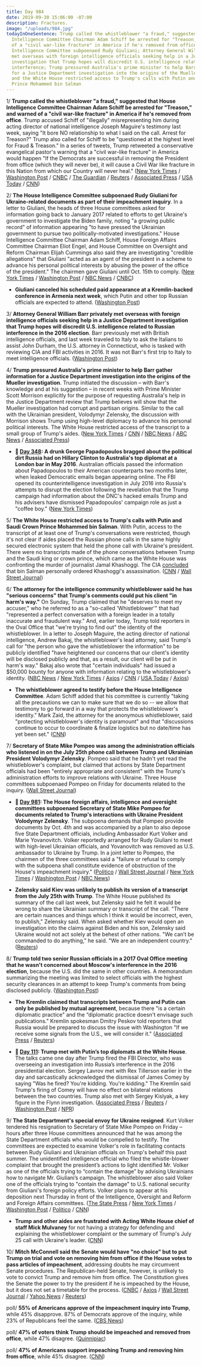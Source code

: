 ```yaml
---
title: Day 984
date: 2019-09-30 15:06:00 -07:00
description: Fractures.
image: "/uploads/984.jpg"
todayInOneSentence: Trump called the whistleblower "a fraud," suggested that House
  Intelligence Committee Chairman Adam Schiff be arrested for "Treason," and warned
  of a "civil war-like fracture" in America if he's removed from office; the House
  Intelligence Committee subpoenaed Rudy Giuliani; Attorney General William Barr privately
  met overseas with foreign intelligence officials seeking help in a Justice Department
  investigation that Trump hopes will discredit U.S. intelligence related to Russian
  interference; Trump pressured Australia's prime minister to help Barr gather information
  for a Justice Department investigation into the origins of the Mueller investigation;
  and the White House restricted access to Trump's calls with Putin and Saudi Crown
  Prince Mohammed bin Salman
---
```


1/ **Trump called the whistleblower "a fraud," suggested that House Intelligence Committee Chairman Adam Schiff be arrested for "Treason," and warned of a "civil war-like fracture" in America if he's removed from office**. Trump accused Schiff of "illegally" misrepresenting him during acting director of national intelligence Joseph Maguire's testimony last week, saying "It bore NO relationship to what I said on the call. Arrest for Treason?" Trump also called for Schiff to be "questioned at the highest level for Fraud & Treason." In a series of tweets, Trump retweeted a conservative evangelical pastor's warning that a "civil war-like fracture" in America would happen "If the Democrats are successful in removing the President from office (which they will never be), it will cause a Civil War like fracture in this Nation from which our Country will never heal." ([New York Times](https://www.nytimes.com/2019/09/30/us/politics/trump-schiff-treason.html) / [Washington Post](https://www.washingtonpost.com/politics/trump-lashes-out-again-at-whistleblower-questions-whether-schiff-should-be-arrested-for-treason/2019/09/30/932840ba-e370-11e9-a6e8-8759c5c7f608_story.html) / [CNBC](https://www.cnbc.com/2019/09/30/trump-asks-if-schiff-should-face-arrest-for-treason-over-impeachment-probe.html) / [The Guardian](https://www.theguardian.com/us-news/2019/sep/30/donald-trump-has-put-whistleblower-in-danger-lawyers-say-ukraine-impeachment) / [Reuters](https://www.reuters.com/article/us-usa-trump-whistleblower-schiff-idUSKBN1WF1B4) / [Associated Press](https://apnews.com/f7ba2667deda489ea7eb3e173944e734) / [USA Today](https://www.usatoday.com/story/news/politics/2019/09/30/donald-trump-attacks-impeachment-accusers-tweets/3817248002/) / [CNN](https://www.cnn.com/2019/09/30/politics/donald-trump-civil-war-impeachment/index.html))

2/ **The House Intelligence Committee subpoenaed Rudy Giuliani for Ukraine-related documents as part of their impeachment inquiry**. In a letter to Giuliani, the heads of three House committees asked for information going back to January 2017 related to efforts to get Ukraine's government to investigate the Biden family, noting "a growing public record" of information appearing "to have pressed the Ukrainian government to pursue two politically-motivated investigations." House Intelligence Committee Chairman Adam Schiff, House Foreign Affairs Committee Chairman Eliot Engel, and House Committee on Oversight and Reform Chairman Elijah Cummings also said they are investigating "credible allegations" that Giuliani "acted as an agent of the president in a scheme to advance his personal political interests by abusing the power of the office of the president." The chairmen gave Giuliani until Oct. 15th to comply. ([New York Times](https://www.nytimes.com/2019/09/30/us/politics/impeach-giuliani-subpoena.html) / [Washington Post](https://www.washingtonpost.com/national-security/house-panels-subpoena-giuliani-for-documents-in-ukraine-probe/2019/09/30/0a951ccc-e3bc-11e9-b403-f738899982d2_story.html) / [NBC News](https://www.nbcnews.com/politics/donald-trump/house-subpoenas-rudy-giuliani-ukraine-documents-part-impeachment-inquiry-n1060501) / [CNBC](https://www.cnbc.com/2019/09/30/house-democrats-subpoena-trump-lawyer-rudy-giuliani-in-impeachment-probe.html))

* **Giuliani canceled his scheduled paid appearance at a Kremlin-backed conference in Armenia next week**, which Putin and other top Russian officials are expected to attend. ([Washington Post](https://www.washingtonpost.com/politics/giuliani-set-to-make-paid-appearance-next-week-at-kremlin-backed-conference/2019/09/27/a15ab242-e133-11e9-8dc8-498eabc129a0_story.html))

3/ **Attorney General William Barr privately met overseas with foreign intelligence officials seeking help in a Justice Department investigation that Trump hopes will discredit U.S. intelligence related to Russian interference in the 2016 election**. Barr previously met with British intelligence officials, and last week traveled to Italy to ask the Italians to assist John Durham, the U.S. attorney in Connecticut, who is tasked with reviewing CIA and FBI activities in 2016. It was not Barr's first trip to Italy to meet intelligence officials. ([Washington Post](https://www.washingtonpost.com/national-security/attorney-general-barr-personally-asked-foreign-officials-to-aid-inquiry-into-cia-fbi-activities-in-2016/2019/09/30/d50cd5c4-e3a5-11e9-b403-f738899982d2_story.html))

4/ **Trump pressured Australia's prime minister to help Barr gather information for a Justice Department investigation into the origins of the Mueller investigation**. Trump initiated the discussion – with Barr's knowledge and at his suggestion – in recent weeks with Prime Minister Scott Morrison explicitly for the purpose of requesting Australia's help in the Justice Department review that Trump believes will show that the Mueller investigation had corrupt and partisan origins. Similar to the call with the Ukrainian president, Volodymyr Zelensky, the discussion with Morrison shows Trump using high-level diplomacy to advance his personal political interests. The White House restricted access of the transcript to a small group of Trump's aides. ([New York Times](https://www.nytimes.com/2019/09/30/us/politics/trump-australia-barr-mueller.html) / [CNN](https://www.cnn.com/2019/09/30/politics/trump-mueller-barr-australia/index.html) / [NBC News](https://www.nbcnews.com/politics/donald-trump/trump-asked-australian-prime-minister-help-investigate-mueller-probe-origins-n1060526) / [ABC News](https://abcnews.go.com/Politics/barr-asked-trump-introductions-australia-italy-review-russia/story?id=65964849) / [Associated Press](https://apnews.com/7246ca01d5fc4444b0cc8ad65006c390))

* **📌 [Day 348](https://whatthefuckjusthappenedtoday.com/2018/01/02/day-348/#1-a-drunk-george-papadopoulos-bragge): A drunk George Papadopoulos bragged about the political dirt Russia had on Hillary Clinton to Australia's top diplomat at a London bar in May 2016**. Australian officials passed the information about Papadopoulos to their American counterparts two months later, when leaked Democratic emails began appearing online. The FBI opened its counterintelligence investigation in July 2016 into Russia's attempts to disrupt the election following the revelation that the Trump campaign had information about the DNC's hacked emails Trump and his advisers have dismissed Papadopoulos' campaign role as just a "coffee boy." ([New York Times](https://www.nytimes.com/2017/12/30/us/politics/how-fbi-russia-investigation-began-george-papadopoulos.html))

5/ **The White House restricted access to Trump's calls with Putin and Saudi Crown Prince Mohammed bin Salman**. With Putin, access to the transcript of at least one of Trump's conversations were restricted, though it's not clear if aides placed the Russian phone calls in the same highly secured electronic system that held the phone call with Ukraine's president. There were no transcripts made of the phone conversations between Trump and the Saudi king or crown prince, which came as the White House was confronting the murder of journalist Jamal Khashoggi. The CIA [concluded](https://whatthefuckjusthappenedtoday.com/2018/11/19/day-669/#1-the-cia-concluded-that-saudi-crown) that bin Salman personally ordered Khashoggi's assassination. ([CNN](https://www.cnn.com/2019/09/27/politics/white-house-restricted-trump-calls-putin-saudi/index.html) / [Wall Street Journal](https://www.wsj.com/articles/embarrassing-leaks-led-to-clampdown-on-trumps-phone-records-11569710889))

6/ **The attorney for the intelligence community whistleblower said he has "serious concerns" that Trump's comments could put his client "in harm's way."** On Sunday, Trump claimed that he "deserves to meet my accuser," who he referred to as a "so-called 'Whistleblower'" that had "represented a perfect conversation with a foreign leader in a totally inaccurate and fraudulent way." And, earlier today, Trump told reporters in the Oval Office that "we're trying to find out" the identity of the whistleblower. In a letter to Joseph Maguire, the acting director of national intelligence, Andrew Bakaj, the whistleblower's lead attorney, said Trump's call for "the person who gave the whistleblower the information" to be publicly identified "have heightened our concerns that our client's identity will be disclosed publicly and that, as a result, our client will be put in harm's way." Bakaj also wrote that "certain individuals" had issued a $50,000 bounty for anyone with information relating to the whistleblower's identity. ([NBC News](https://www.nbcnews.com/politics/trump-impeachment-inquiry/whistleblower-s-lawyer-says-trump-endangering-his-client-n1060151) / [New York Times](https://www.nytimes.com/2019/09/30/us/politics/trump-schiff-treason.html) / [Axios](https://www.axios.com/whistleblowers-fears-for-safety-letter-shows-e12ffd3c-fdb5-4c7d-be21-79c3da4d9fb6.html) / [CNN](https://www.cnn.com/2019/09/29/politics/trump-impeachment-inquiry-whistleblower-complaint-adam-schiff/index.html) / [USA Today](https://www.usatoday.com/story/news/politics/2019/09/30/donald-trump-trying-find-out-who-ukraine-whistleblower/3822241002/) / [Axios](https://www.axios.com/donald-trump-identity-whistleblower-ukraine-c3c1b98f-962f-425d-8a1e-a0a44c9f744b.html))

* **The whistleblower agreed to testify before the House Intelligence Committee**. Adam Schiff added that his committee is currently "taking all the precautions we can to make sure that we do so -- we allow that testimony to go forward in a way that protects the whistleblower's identity." Mark Zaid, the attorney for the anonymous whistleblower, said "protecting whistleblower's identity is paramount" and that "discussions continue to occur to coordinate & finalize logistics but no date/time has yet been set." ([CNN](https://www.cnn.com/2019/09/29/politics/adam-schiff-whistleblower-testimony-house-intelligence-committee/index.html))

7/ **Secretary of State Mike Pompeo was among the administration officials who listened in on the July 25th phone call between Trump and Ukrainian President Volodymyr Zelensky**. Pompeo said that he hadn't yet read the whistleblower's complaint, but claimed that actions by State Department officials had been "entirely appropriate and consistent" with the Trump's administration efforts to improve relations with Ukraine. Three House committees subpoenaed Pompeo on Friday for documents related to the inquiry. ([Wall Street Journal](https://www.wsj.com/articles/mcconnell-envisions-senate-trial-if-house-passes-articles-of-impeachment-11569865002?mod=breakingnews))

* **📌 [Day 981](https://whatthefuckjusthappenedtoday.com/2019/09/27/day-981/#3-the-house-foreign-affairs-intellig): The House foreign affairs, intelligence and oversight committees subpoenaed Secretary of State Mike Pompeo for documents related to Trump's interactions with Ukraine President Volodymyr Zelensky**. The subpoena demands that Pompeo provide documents by Oct. 4th and was accompanied by a plan to also depose five State Department officials, including Ambassador Kurt Volker and Marie Yovanovitch. Volker reportedly arranged for Rudy Giuliani to meet with high-level Ukrainian officials, and Yovanovitch was removed as U.S. ambassador to Ukraine by Trump. In a joint letter to Pompeo, the chairmen of the three committees said a "failure or refusal to comply with the subpoena shall constitute evidence of obstruction of the House's impeachment inquiry." ([Politico](https://www.politico.com/news/2019/09/27/democrats-subpoena-pompeo-as-part-of-impeachment-inquiry-000159) / [Wall Street Journal](https://www.wsj.com/articles/house-committees-seek-documents-about-ukraine-aid-delay-11569608326) / [New York Times](https://www.nytimes.com/2019/09/27/us/politics/house-democrats-impeachment-trump.html) / [Washington Post](https://www.washingtonpost.com/politics/trump-whistleblower-impeachment/2019/09/27/55b99276-e0a8-11e9-8dc8-498eabc129a0_story.html) / [NBC News](https://www.nbcnews.com/politics/politics-news/pompeo-subpoenaed-house-democrats-over-trump-ukraine-scandal-n1059791))

* **Zelensky said Kiev was unlikely to publish its version of a transcript from the July 25th with Trump**. The White House published its summary of the call last week, but Zelensky said he felt it would be wrong to share the Ukrainian summary or transcript of the call. "There are certain nuances and things which I think it would be incorrect, even, to publish," Zelensky said. When asked whether Kiev would open an investigation into the claims against Biden and his son, Zelensky said Ukraine would not act solely at the behest of other nations. "We can’t be commanded to do anything," he said. "We are an independent country." ([Reuters](https://www.reuters.com/article/us-usa-trump-whistleblower-zelenskiy-idUSKBN1WF152))

8/ **Trump told two senior Russian officials in a 2017 Oval Office meeting that he wasn't concerned about Moscow's interference in the 2016 election**, because the U.S. did the same in other countries. A memorandum summarizing the meeting was limited to select officials with the highest security clearances in an attempt to keep Trump's comments from being disclosed publicly. ([Washington Post](https://www.washingtonpost.com/national-security/trump-told-russian-officials-in-2017-he-wasnt-concerned-about-moscows-interference-in-us-election/2019/09/27/b20a8bc8-e159-11e9-b199-f638bf2c340f_story.html))

* **The Kremlin claimed that transcripts between Trump and Putin can only be published by mutual agreement**, because there "is a certain diplomatic practice" and the “diplomatic practice doesn't envisage such publications." Kremlin spokesman Dmitry Peskov told reporters that Russia would be prepared to discuss the issue with Washington "If we receive some signals from the U.S., we will consider it." ([Associated Press](https://apnews.com/02a730dea5844fd1a834273ba71b3d5f) / [Reuters](https://www.reuters.com/article/us-usa-trump-whistleblower-kremlin-idUSKBN1WF1ET))

* **📌 [Day 111](https://whatthefuckjusthappenedtoday.com/2017/05/10/Day-111/#1-trump-met-with-putin%E2%80%99s-top-diploma): Trump met with Putin’s top diplomats at the White House**. The talks came one day after Trump fired the FBI Director, who was overseeing an investigation into Russia’s interference in the 2016 presidential election. Sergey Lavrov met with Rex Tillerson earlier in the day and sarcastically acknowledged the dismissal of James Comey by saying "Was he fired? You're kidding. You're kidding." The Kremlin said Trump's firing of Comey will have no effect on bilateral relations between the two countries. Trump also met with Sergey Kislyak, a key figure in the Flynn investigation. ([Associated Press](https://apnews.com/190c006d277c48f7954e472282a2436b/Official:-Trump-may-meet-top-Russian-diplomat-in-White-House) / [Reuters](https://www.reuters.com/article/us-usa-russia-idUSKBN1861V4) / [Washington Post](https://www.washingtonpost.com/world/national-security/trump-to-meet-top-russian-diplomat-at-the-white-house/2017/05/09/a32ccba6-3531-11e7-ab03-aa29f656f13e_story.html) / [NPR](http://www.npr.org/sections/thetwo-way/2017/05/10/527755991/trump-meets-with-russias-lavrov-at-the-white-house-today))

9/ **The State Department's special envoy for Ukraine resigned**. Kurt Volker tendered his resignation to Secretary of State Mike Pompeo on Friday – hours after three House committees announced that he was among the State Department officials who would be compelled to testify. The committees are expected to examine Volker's role in facilitating contacts between Rudy Giuliani and Ukrainian officials on Trump's behalf this past summer. The unidentified intelligence official who filed the whistle-blower complaint that brought the president’s actions to light identified Mr. Volker as one of the officials trying to “contain the damage” by advising Ukrainians how to navigate Mr. Giuliani’s campaign. The whistleblower also said Volker one of the officials trying to "contain the damage" to U.S. national security from Giuliani's foreign policy efforts. Volker plans to appear at his deposition next Thursday in front of the Intelligence, Oversight and Reform and Foreign Affairs committees. ([The State Press](https://www.statepress.com/article/2019/09/sppolitics-mccain-head-steps-down) / [New York Times](https://www.nytimes.com/2019/09/27/us/politics/volker-ukraine-resigns.html) / [Washington Post](https://www.washingtonpost.com/national-security/kurt-volker-trumps-special-envoy-to-ukraine-resigns/2019/09/28/b663cd92-e17c-11e9-b199-f638bf2c340f_story.html) / [Politico](https://www.politico.com/story/2019/09/28/trump-ukraine-kurt-volker-1517874) / [CNN](https://www.cnn.com/2019/09/28/politics/kurt-volker-house-foreign-affairs-committee/index.html))

* **Trump and other aides are frustrated with Acting White House chief of staff Mick Mulvaney** for not having a strategy for defending and explaining the whistleblower complaint or the summary of Trump's July 25 call with Ukraine's leader. ([CNN](https://www.cnn.com/2019/09/28/politics/mick-mulvaney-impeachment-inquiry-donald-trump/index.html))

10/ **Mitch McConnell said the Senate would have "no choice" but to put Trump on trial and vote on removing him from office if the House votes to pass articles of impeachment**, addressing doubts he may circumvent Senate procedures. The Republican-held Senate, however, is unlikely to vote to convict Trump and remove him from office. The Constitution gives the Senate the power to try the president if he is impeached by the House, but it does not set a timetable for the process. ([CNBC](https://www.cnbc.com/2019/09/30/mcconnell-says-senate-would-have-to-take-up-trump-impeachment.html) / [Axios](https://www.axios.com/mitch-mcconnell-senate-impeachment-house-a75ddd66-e684-44cb-ada0-773c2e5cae76.html) / [Wall Street Journal](https://www.wsj.com/articles/mcconnell-envisions-senate-trial-if-house-passes-articles-of-impeachment-11569865002) / [Yahoo News](https://news.yahoo.com/mitch-mcconnell-no-choice-impeachment-senate-vote-163209593.html) / [Reuters](https://www.reuters.com/article/us-usa-trump-whistleblower-mcconnell-idUSKBN1WF1VW))

poll/ **55% of Americans approve of the impeachment inquiry into Trump**, while 45% disapprove. 87% of Democrats approve of the inquiry, while 23% of Republicans feel the same. ([CBS News](https://www.cbsnews.com/news/trump-impeachment-inquiry-poll-cbs-news-poll-finds-majority-of-americans-and-democrats-approve/))

poll/ **47% of voters think Trump should be impeached and removed from office**, while 47% disagree. ([Quinnipiac](https://poll.qu.edu/national/release-detail?ReleaseID=3642))

poll/ **47% of Americans support impeaching Trump and removing him from office**, while 45% disagree. ([CNN](https://www.cnn.com/2019/09/30/politics/cnn-poll-impeachment-ukraine/index.html))